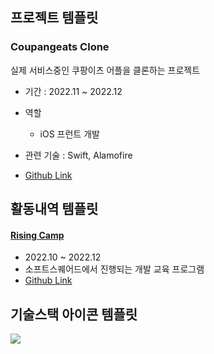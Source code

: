 ## 프로젝트 템플릿
### Coupangeats Clone

실제 서비스중인 쿠팡이츠 어플을 클론하는 프로젝트

- 기간 : 2022.11 ~ 2022.12
- 역할
  - iOS 프런트 개발

- 관련 기술 : Swift, Alamofire
- [Github Link](https://github.com/0Hooni/iOS/tree/main/Rising%20Camp)

## 활동내역 템플릿
#### [Rising Camp](https://risingcamp.com)

- 2022.10 ~ 2022.12
- 소프트스퀘어드에서 진행되는 개발 교육 프로그램
- [Github Link](https://github.com/0Hooni/iOS/tree/main/Rising%20Camp)

## 기술스택 아이콘 템플릿
<img src="https://img.shields.io/badge/표시할이름-색상?style=for-the-badge&logo=기술스택아이콘&logoColor=white">

